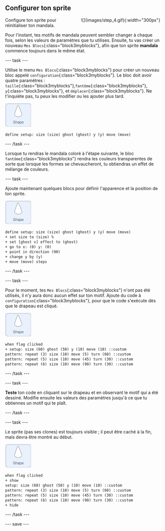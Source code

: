 ## Configurer ton sprite

<div style="display: flex; flex-wrap: wrap">
<div style="flex-basis: 200px; flex-grow: 1; margin-right: 15px;">
Configure ton sprite pour réinitialiser ton mandala.
</div>
<div>
![](images/step_4.gif){:width="300px"}
</div>
</div>

Pour l'instant, tes motifs de mandala peuvent sembler changer à chaque fois, selon les valeurs de paramètres que tu utilises. Ensuite, tu vas créer un nouveau `Mes Blocs`{:class="block3myblocks"}, afin que ton sprite **mandala** commence toujours dans le même état.

--- task ---

Utilise le menu `Mes Blocs`{:class="block3myblocks"} pour créer un nouveau bloc appelé `configuration`{:class="block3myblocks"}. Le bloc doit avoir quatre paramètres : `taille`{:class="block3myblocks"},`fantôme`{:class="block3myblocks"}, `y`{:class="block3myblocks"}, et `déplacer`{:class="block3myblocks"}. Ne t'inquiète pas, tu peux les modifier ou les ajouter plus tard.

![Le sprite "Forme".](images/shape_sprite.png)

```blocks3
define setup: size (size) ghost (ghost) y (y) move (move)
```

--- /task ---

Lorsque tu rendras le mandala coloré à l'étape suivante, le bloc `fantôme`{:class="block3myblocks"} rendra les couleurs transparentes de sorte que lorsque les formes se chevaucheront, tu obtiendras un effet de mélange de couleurs.

--- task ---

Ajoute maintenant quelques blocs pour définir l'apparence et la position de ton sprite.

![Le sprite "Forme".](images/shape_sprite.png)

```blocks3
define setup: size (size) ghost (ghost) y (y) move (move)
+ set size to (size) %
+ set [ghost v] effect to (ghost)
+ go to x: (0) y: (0)
+ point in direction (90)
+ change y by (y)
+ move (move) steps
```

--- /task ---

--- task ---

Pour le moment, tes `Mes Blocs`{:class="block3myblocks"} n'ont pas été utilisés, il n'y aura donc aucun effet sur ton motif. Ajoute du code à `configuration`{:class="block3myblocks"}, pour que le code s'exécute dès que le drapeau est cliqué.

![Le sprite "Forme".](images/shape_sprite.png)

```blocks3
when flag clicked
+ setup: size (60) ghost (50) y (10) move (10) ::custom
pattern: repeat (3) size (10) move (5) turn (60) ::custom
pattern: repeat (5) size (10) move (45) turn (30) ::custom
pattern: repeat (6) size (10) move (90) turn (30) ::custom
```

--- /task ---

--- task ---

**Teste** ton code en cliquant sur le drapeau et en observant le motif qui a été dessiné. Modifie ensuite les valeurs des paramètres jusqu'à ce que tu obtiennes un motif qui te plaît.

--- /task ---

--- task ---

Le sprite (pas ses clones) est toujours visible ; il peut être caché à la fin, mais devra être montré au début.

![Le sprite "Forme".](images/shape_sprite.png)

```blocks3
when flag clicked
+ show
setup: size (60) ghost (50) y (10) move (10) ::custom
pattern: repeat (3) size (10) move (5) turn (60) ::custom
pattern: repeat (5) size (10) move (45) turn (30) ::custom
pattern: repeat (6) size (10) move (90) turn (30) ::custom
+ hide
```

--- /task ---

--- save ---
